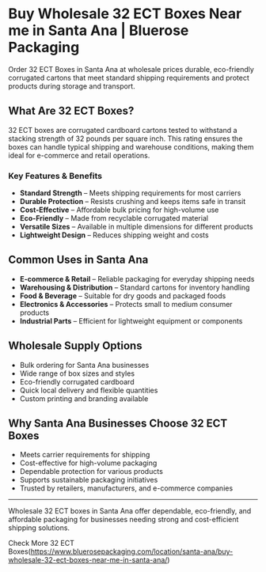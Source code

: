 # Buy Wholesale 32 ECT Boxes Near me in Santa Ana | Bluerose Packaging

Order 32 ECT Boxes in Santa Ana at wholesale prices durable, eco-friendly corrugated cartons that meet standard shipping requirements and protect products during storage and transport.

## What Are 32 ECT Boxes?

32 ECT boxes are corrugated cardboard cartons tested to withstand a stacking strength of 32 pounds per square inch. This rating ensures the boxes can handle typical shipping and warehouse conditions, making them ideal for e-commerce and retail operations.

### Key Features & Benefits

- **Standard Strength** – Meets shipping requirements for most carriers  
- **Durable Protection** – Resists crushing and keeps items safe in transit  
- **Cost-Effective** – Affordable bulk pricing for high-volume use  
- **Eco-Friendly** – Made from recyclable corrugated material  
- **Versatile Sizes** – Available in multiple dimensions for different products  
- **Lightweight Design** – Reduces shipping weight and costs  

## Common Uses in Santa Ana

- **E-commerce & Retail** – Reliable packaging for everyday shipping needs  
- **Warehousing & Distribution** – Standard cartons for inventory handling  
- **Food & Beverage** – Suitable for dry goods and packaged foods  
- **Electronics & Accessories** – Protects small to medium consumer products  
- **Industrial Parts** – Efficient for lightweight equipment or components  

## Wholesale Supply Options

- Bulk ordering for Santa Ana businesses  
- Wide range of box sizes and styles  
- Eco-friendly corrugated cardboard  
- Quick local delivery and flexible quantities  
- Custom printing and branding available  

## Why Santa Ana Businesses Choose 32 ECT Boxes

- Meets carrier requirements for shipping  
- Cost-effective for high-volume packaging  
- Dependable protection for various products  
- Supports sustainable packaging initiatives  
- Trusted by retailers, manufacturers, and e-commerce companies  

---

Wholesale 32 ECT boxes in Santa Ana offer dependable, eco-friendly, and affordable packaging for businesses needing strong and cost-efficient shipping solutions.

Check More 32 ECT Boxes(https://www.bluerosepackaging.com/location/santa-ana/buy-wholesale-32-ect-boxes-near-me-in-santa-ana/)
